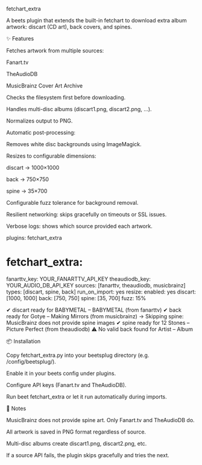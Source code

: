 fetchart_extra

A beets
 plugin that extends the built-in fetchart to download extra album artwork: discart (CD art), back covers, and spines.

✨ Features

Fetches artwork from multiple sources:

Fanart.tv

TheAudioDB

MusicBrainz Cover Art Archive

Checks the filesystem first before downloading.

Handles multi-disc albums (discart1.png, discart2.png, …).

Normalizes output to PNG.

Automatic post-processing:

Removes white disc backgrounds using ImageMagick.

Resizes to configurable dimensions:

discart → 1000×1000

back → 750×750

spine → 35×700

Configurable fuzz tolerance for background removal.

Resilient networking: skips gracefully on timeouts or SSL issues.

Verbose logs: shows which source provided each artwork.

plugins: fetchart_extra

# fetchart_extra:
  fanarttv_key: YOUR_FANARTTV_API_KEY
  theaudiodb_key: YOUR_AUDIO_DB_API_KEY
  sources: [fanarttv, theaudiodb, musicbrainz]
  types: [discart, spine, back]
  run_on_import: yes
  resize:
    enabled: yes
    discart: [1000, 1000]
    back: [750, 750]
    spine: [35, 700]
  fuzz: 15%


✔ discart ready for BABYMETAL – BABYMETAL (from fanarttv)
✔ back ready for Gotye – Making Mirrors (from musicbrainz)
→ Skipping spine: MusicBrainz does not provide spine images
✔ spine ready for 12 Stones – Picture Perfect (from theaudiodb)
⚠ No valid back found for Artist – Album


📦 Installation

Copy fetchart_extra.py into your beetsplug directory (e.g. /config/beetsplug/).

Enable it in your beets config under plugins.

Configure API keys (Fanart.tv and TheAudioDB).

Run beet fetchart_extra or let it run automatically during imports.

📌 Notes

MusicBrainz does not provide spine art. Only Fanart.tv and TheAudioDB do.

All artwork is saved in PNG format regardless of source.

Multi-disc albums create discart1.png, discart2.png, etc.

If a source API fails, the plugin skips gracefully and tries the next.

